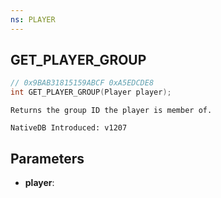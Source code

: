 ```yaml
---
ns: PLAYER
---
```

## GET_PLAYER_GROUP

```c
// 0x9BAB31815159ABCF 0xA5EDCDE8
int GET_PLAYER_GROUP(Player player);
```

```
Returns the group ID the player is member of.

NativeDB Introduced: v1207
```

## Parameters
* **player**:
